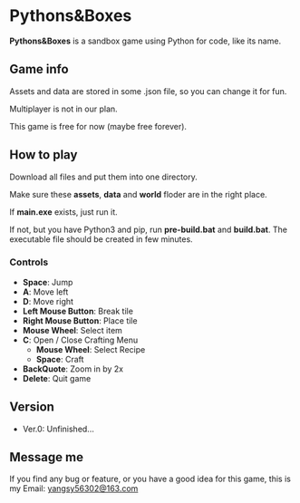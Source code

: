 # Pythons&Boxes

**Pythons&Boxes** is a sandbox game using Python for code, like its name.

## Game info

Assets and data are stored in some .json file, so you can change it for fun.

Multiplayer is not in our plan.

This game is free for now (maybe free forever).

## How to play

Download all files and put them into one directory.

Make sure these **assets**, **data** and **world** floder are in the right place.

If **main.exe** exists, just run it.

If not, but you have Python3 and pip, run **pre-build.bat** and **build.bat**. The executable file should be created in few minutes.

### Controls

* **Space**: Jump
* **A**: Move left
* **D**: Move right
* **Left Mouse Button**: Break tile
* **Right Mouse Button**: Place tile
* **Mouse Wheel**: Select item
* **C**: Open / Close Crafting Menu
  * **Mouse Wheel**: Select Recipe
  * **Space**: Craft
* **BackQuote**: Zoom in by 2x
* **Delete**: Quit game

## Version

* Ver.0: Unfinished...

## Message me

If you find any bug or feature, or you have a good idea for this game, this is my Email: yangsy56302@163.com
